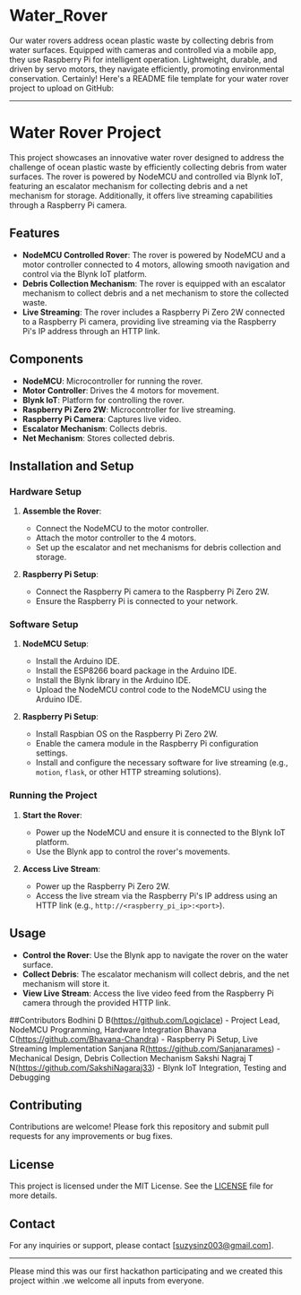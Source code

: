 # Water_Rover
Our water rovers address ocean plastic waste by collecting debris from water surfaces. Equipped with cameras and controlled via a mobile app, they use Raspberry Pi for intelligent operation. Lightweight, durable, and driven by servo motors, they navigate efficiently, promoting environmental conservation.
Certainly! Here's a README file template for your water rover project to upload on GitHub:

---

# Water Rover Project

This project showcases an innovative water rover designed to address the challenge of ocean plastic waste by efficiently collecting debris from water surfaces. The rover is powered by NodeMCU and controlled via Blynk IoT, featuring an escalator mechanism for collecting debris and a net mechanism for storage. Additionally, it offers live streaming capabilities through a Raspberry Pi camera.

## Features

- **NodeMCU Controlled Rover**: The rover is powered by NodeMCU and a motor controller connected to 4 motors, allowing smooth navigation and control via the Blynk IoT platform.
- **Debris Collection Mechanism**: The rover is equipped with an escalator mechanism to collect debris and a net mechanism to store the collected waste.
- **Live Streaming**: The rover includes a Raspberry Pi Zero 2W connected to a Raspberry Pi camera, providing live streaming via the Raspberry Pi's IP address through an HTTP link.

## Components

- **NodeMCU**: Microcontroller for running the rover.
- **Motor Controller**: Drives the 4 motors for movement.
- **Blynk IoT**: Platform for controlling the rover.
- **Raspberry Pi Zero 2W**: Microcontroller for live streaming.
- **Raspberry Pi Camera**: Captures live video.
- **Escalator Mechanism**: Collects debris.
- **Net Mechanism**: Stores collected debris.

## Installation and Setup

### Hardware Setup

1. **Assemble the Rover**:
   - Connect the NodeMCU to the motor controller.
   - Attach the motor controller to the 4 motors.
   - Set up the escalator and net mechanisms for debris collection and storage.

2. **Raspberry Pi Setup**:
   - Connect the Raspberry Pi camera to the Raspberry Pi Zero 2W.
   - Ensure the Raspberry Pi is connected to your network.

### Software Setup

1. **NodeMCU Setup**:
   - Install the Arduino IDE.
   - Install the ESP8266 board package in the Arduino IDE.
   - Install the Blynk library in the Arduino IDE.
   - Upload the NodeMCU control code to the NodeMCU using the Arduino IDE.

2. **Raspberry Pi Setup**:
   - Install Raspbian OS on the Raspberry Pi Zero 2W.
   - Enable the camera module in the Raspberry Pi configuration settings.
   - Install and configure the necessary software for live streaming (e.g., `motion`, `flask`, or other HTTP streaming solutions).

### Running the Project

1. **Start the Rover**:
   - Power up the NodeMCU and ensure it is connected to the Blynk IoT platform.
   - Use the Blynk app to control the rover's movements.

2. **Access Live Stream**:
   - Power up the Raspberry Pi Zero 2W.
   - Access the live stream via the Raspberry Pi's IP address using an HTTP link (e.g., `http://<raspberry_pi_ip>:<port>`).

## Usage

- **Control the Rover**: Use the Blynk app to navigate the rover on the water surface.
- **Collect Debris**: The escalator mechanism will collect debris, and the net mechanism will store it.
- **View Live Stream**: Access the live video feed from the Raspberry Pi camera through the provided HTTP link.

##Contributors
Bodhini D B(https://github.com/Logiclace) - Project Lead, NodeMCU Programming, Hardware Integration
Bhavana C(https://github.com/Bhavana-Chandra) - Raspberry Pi Setup, Live Streaming Implementation
Sanjana R(https://github.com/Sanjanarames) - Mechanical Design, Debris Collection Mechanism
Sakshi Nagraj T N(https://github.com/SakshiNagaraj33) - Blynk IoT Integration, Testing and Debugging

## Contributing

Contributions are welcome! Please fork this repository and submit pull requests for any improvements or bug fixes.

## License

This project is licensed under the MIT License. See the [LICENSE](LICENSE) file for more details.

## Contact

For any inquiries or support, please contact [suzysinz003@gmail.com].

---

Please mind this was our first hackathon participating and we created this project within .we welcome all inputs from everyone.
